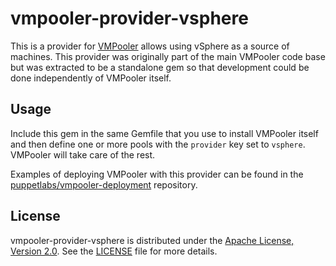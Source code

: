 # vmpooler-provider-vsphere

This is a provider for [VMPooler](https://github.com/puppetlabs/vmpooler) allows using vSphere as a source of machines. This provider was originally part of the main VMPooler code base but was extracted to be a standalone gem so that development could be done independently of VMPooler itself.

## Usage

Include this gem in the same Gemfile that you use to install VMPooler itself and then define one or more pools with the `provider` key set to `vsphere`. VMPooler will take care of the rest.

Examples of deploying VMPooler with this provider can be found in the [puppetlabs/vmpooler-deployment](https://github.com/puppetlabs/vmpooler-deployment) repository.

## License

vmpooler-provider-vsphere is distributed under the [Apache License, Version 2.0](http://www.apache.org/licenses/LICENSE-2.0.html). See the [LICENSE](LICENSE) file for more details.

